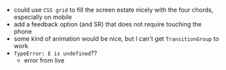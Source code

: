 - could use `CSS grid` to fill the screen estate nicely with the four chords, especially on mobile
- add a feedback option (and SR) that does not require touching the phone
- some kind of animation would be nice, but I can't get `TransitionGroup` to work
- `TypeError: E is undefined`?? 
    - error from live